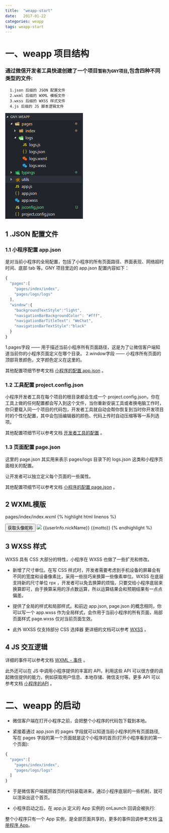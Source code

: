 ```yaml
---
title:  "weapp-start"
date:   2017-01-22
categories: weapp
tags: weapp-start
---
```


# 一、weapp 项目结构
### 通过微信开发者工具快速创建了一个项目`暂称为GNY项目`,包含四种不同类型的文件:

      1.json 后缀的 JSON 配置文件
      2.wxml 后缀的 WXML 模板文件
      3.wxss 后缀的 WXSS 样式文件
      4.js 后缀的 JS 脚本逻辑文件
<img src="/assets/img/2017-12-01-weapp-start/weapp-structure.png">

## 1 .JSON 配置文件
### 1.1 小程序配置 app.json
是对当前小程序的全局配置，包括了小程序的所有页面路径、界面表现、网络超时时间、底部 tab 等。GNY 项目里边的 app.json 配置内容如下：
```js
{
  "pages":[
    "pages/index/index",
    "pages/logs/logs"
  ],
  "window":{
    "backgroundTextStyle":"light",
    "navigationBarBackgroundColor": "#fff",
    "navigationBarTitleText": "WeChat",
    "navigationBarTextStyle":"black"
  }
}
```
1.pages字段 —— 用于描述当前小程序所有页面路径，这是为了让微信客户端知道当前你的小程序页面定义在哪个目录。
2.window字段 —— 小程序所有页面的顶部背景颜色，文字颜色定义在这里的。

其他配置项细节参考文档 [小程序的配置 app.json](https://mp.weixin.qq.com/debug/wxadoc/dev/framework/config.html) 。

### 1.2 工具配置 project.config.json
小程序开发者工具在每个项目的根目录都会生成一个 project.config.json，你在工具上做的任何配置都会写入到这个文件，当你重新安装工具或者换电脑工作时，你只要载入同一个项目的代码包，开发者工具就自动会帮你恢复到当时你开发项目时的个性化配置，其中会包括编辑器的颜色、代码上传时自动压缩等等一系列选项。

其他配置项细节可以参考文档 [开发者工具的配置](https://mp.weixin.qq.com/debug/wxadoc/dev/devtools/edit.html#项目配置文件) 。

### 1.3 页面配置 page.json
这里的 page.json 其实用来表示 pages/logs 目录下的 logs.json 这类和小程序页面相关的配置。

让开发者可以独立定义每个页面的一些属性。

其他配置项细节可以参考文档 [小程序的配置 page.json](https://mp.weixin.qq.com/debug/wxadoc/dev/framework/config.html) 。

## 2 WXML模版
pages/index/index.wxml
{% highlight html linenos %}
<!--index.wxml-->
<view class="container">
  <view class="userinfo">
    <button wx:if="{{!hasUserInfo && canIUse}}" open-type="getUserInfo" bindgetuserinfo="getUserInfo"> 获取头像昵称 </button>
    <block wx:else>
      <image bindtap="bindViewTap" class="userinfo-avatar" src="{{userInfo.avatarUrl}}" background-size="cover"></image>
      <text class="userinfo-nickname">{{userInfo.nickName}}</text>
    </block>
  </view>
  <view class="usermotto">
    <text class="user-motto">{{motto}}</text>
  </view>
</view>
{% endhighlight %}

## 3 WXSS 样式
WXSS 具有 CSS 大部分的特性，小程序在 WXSS 也做了一些扩充和修改。

* 新增了尺寸单位。在写 CSS 样式时，开发者需要考虑到手机设备的屏幕会有不同的宽度和设备像素比，采用一些技巧来换算一些像素单位。WXSS 在底层支持新的尺寸单位 rpx ，开发者可以免去换算的烦恼，只要交给小程序底层来换算即可，由于换算采用的浮点数运算，所以运算结果会和预期结果有一点点偏差。

* 提供了全局的样式和局部样式。和前边 app.json, page.json 的概念相同，你可以写一个 app.wxss 作为全局样式，会作用于当前小程序的所有页面，局部页面样式 page.wxss 仅对当前页面生效。

* 此外 WXSS 仅支持部分 CSS 选择器
更详细的文档可以参考 [WXSS](https://mp.weixin.qq.com/debug/wxadoc/dev/framework/view/wxss.html) 。

## 4 JS 交互逻辑
详细的事件可以参考文档 [WXML - 事件](https://mp.weixin.qq.com/debug/wxadoc/dev/framework/view/wxml/event.html) 。

此外还可以在 JS 中调用小程序提供的丰富的 API，利用这些 API 可以很方便的调起微信提供的能力，例如获取用户信息、本地存储、微信支付等。更多 API 可以参考文档 [小程序的API](https://mp.weixin.qq.com/debug/wxadoc/dev/api/) 。

# 二、weapp 的启动
* 微信客户端在打开小程序之前，会把整个小程序的代码包下载到本地。

* 紧接着通过 app.json 的 pages 字段就可以知道当前小程序的所有页面路径,写在 pages 字段的第一个页面就是这个小程序的首页(打开小程序看到的第一个页面):
```js
{
  "pages":[
    "pages/index/index",
    "pages/logs/logs"
  ]
}
```

* 于是微信客户端就把首页的代码装载进来，通过小程序底层的一些机制，就可以渲染出这个首页。

* 小程序启动之后，在 app.js 定义的 App 实例的 onLaunch 回调会被执行:

整个小程序只有一个 App 实例，是全部页面共享的，更多的事件回调参考文档 [注册程序 App](https://mp.weixin.qq.com/debug/wxadoc/dev/framework/app-service/app.html)。